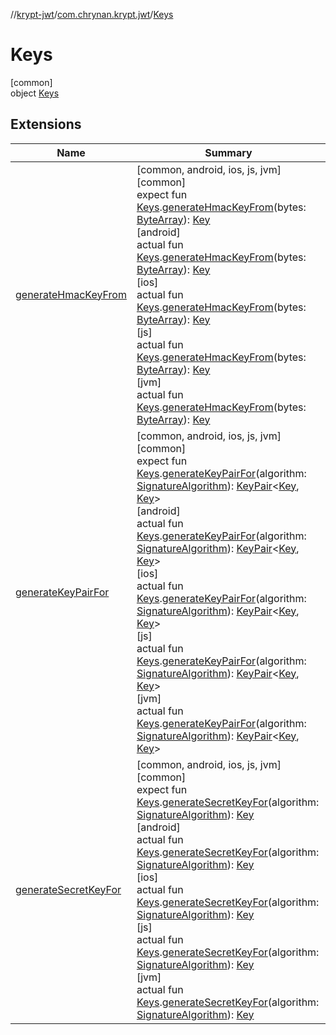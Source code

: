 //[krypt-jwt](../../../index.md)/[com.chrynan.krypt.jwt](../index.md)/[Keys](index.md)

# Keys

[common]\
object [Keys](index.md)

## Extensions

| Name | Summary |
|---|---|
| [generateHmacKeyFrom](../generate-hmac-key-from.md) | [common, android, ios, js, jvm]<br>[common]<br>expect fun [Keys](index.md).[generateHmacKeyFrom](../generate-hmac-key-from.md)(bytes: [ByteArray](https://kotlinlang.org/api/latest/jvm/stdlib/kotlin/-byte-array/index.html)): [Key](../../../../krypt-core/krypt-core/com.chrynan.krypt.core/-key/index.md)<br>[android]<br>actual fun [Keys](index.md#-1829994575%2FExtensions%2F1583996226).[generateHmacKeyFrom](../generate-hmac-key-from.md)(bytes: [ByteArray](https://kotlinlang.org/api/latest/jvm/stdlib/kotlin/-byte-array/index.html)): [Key](../../../../krypt-core/krypt-core/com.chrynan.krypt.core/-key/index.md)<br>[ios]<br>actual fun [Keys](index.md#-1829994575%2FExtensions%2F443015680).[generateHmacKeyFrom](../generate-hmac-key-from.md)(bytes: [ByteArray](https://kotlinlang.org/api/latest/jvm/stdlib/kotlin/-byte-array/index.html)): [Key](../../../../krypt-core/krypt-core/com.chrynan.krypt.core/-key/index.md)<br>[js]<br>actual fun [Keys](index.md#-1829994575%2FExtensions%2F402545978).[generateHmacKeyFrom](../generate-hmac-key-from.md)(bytes: [ByteArray](https://kotlinlang.org/api/latest/jvm/stdlib/kotlin/-byte-array/index.html)): [Key](../../../../krypt-core/krypt-core/com.chrynan.krypt.core/-key/index.md)<br>[jvm]<br>actual fun [Keys](index.md#-1829994575%2FExtensions%2F-548422050).[generateHmacKeyFrom](../generate-hmac-key-from.md)(bytes: [ByteArray](https://kotlinlang.org/api/latest/jvm/stdlib/kotlin/-byte-array/index.html)): [Key](../../../../krypt-core/krypt-core/com.chrynan.krypt.core/-key/index.md) |
| [generateKeyPairFor](../generate-key-pair-for.md) | [common, android, ios, js, jvm]<br>[common]<br>expect fun [Keys](index.md).[generateKeyPairFor](../generate-key-pair-for.md)(algorithm: [SignatureAlgorithm](../-signature-algorithm/index.md)): [KeyPair](../../../../krypt-core/krypt-core/com.chrynan.krypt.core/-key-pair/index.md)&lt;[Key](../../../../krypt-core/krypt-core/com.chrynan.krypt.core/-key/index.md), [Key](../../../../krypt-core/krypt-core/com.chrynan.krypt.core/-key/index.md)&gt;<br>[android]<br>actual fun [Keys](index.md#-1829994575%2FExtensions%2F1583996226).[generateKeyPairFor](../generate-key-pair-for.md)(algorithm: [SignatureAlgorithm](../../../../krypt-jwt/krypt-jwt/com.chrynan.krypt.jwt/-signature-algorithm/index.md)): [KeyPair](../../../../krypt-core/krypt-core/com.chrynan.krypt.core/-key-pair/index.md)&lt;[Key](../../../../krypt-core/krypt-core/com.chrynan.krypt.core/-key/index.md), [Key](../../../../krypt-core/krypt-core/com.chrynan.krypt.core/-key/index.md)&gt;<br>[ios]<br>actual fun [Keys](index.md#-1829994575%2FExtensions%2F443015680).[generateKeyPairFor](../generate-key-pair-for.md)(algorithm: [SignatureAlgorithm](../../../../krypt-jwt/krypt-jwt/com.chrynan.krypt.jwt/-signature-algorithm/index.md)): [KeyPair](../../../../krypt-core/krypt-core/com.chrynan.krypt.core/-key-pair/index.md)&lt;[Key](../../../../krypt-core/krypt-core/com.chrynan.krypt.core/-key/index.md), [Key](../../../../krypt-core/krypt-core/com.chrynan.krypt.core/-key/index.md)&gt;<br>[js]<br>actual fun [Keys](index.md#-1829994575%2FExtensions%2F402545978).[generateKeyPairFor](../generate-key-pair-for.md)(algorithm: [SignatureAlgorithm](../../../../krypt-jwt/krypt-jwt/com.chrynan.krypt.jwt/-signature-algorithm/index.md)): [KeyPair](../../../../krypt-core/krypt-core/com.chrynan.krypt.core/-key-pair/index.md)&lt;[Key](../../../../krypt-core/krypt-core/com.chrynan.krypt.core/-key/index.md), [Key](../../../../krypt-core/krypt-core/com.chrynan.krypt.core/-key/index.md)&gt;<br>[jvm]<br>actual fun [Keys](index.md#-1829994575%2FExtensions%2F-548422050).[generateKeyPairFor](../generate-key-pair-for.md)(algorithm: [SignatureAlgorithm](../../../../krypt-jwt/krypt-jwt/com.chrynan.krypt.jwt/-signature-algorithm/index.md)): [KeyPair](../../../../krypt-core/krypt-core/com.chrynan.krypt.core/-key-pair/index.md)&lt;[Key](../../../../krypt-core/krypt-core/com.chrynan.krypt.core/-key/index.md), [Key](../../../../krypt-core/krypt-core/com.chrynan.krypt.core/-key/index.md)&gt; |
| [generateSecretKeyFor](../generate-secret-key-for.md) | [common, android, ios, js, jvm]<br>[common]<br>expect fun [Keys](index.md).[generateSecretKeyFor](../generate-secret-key-for.md)(algorithm: [SignatureAlgorithm](../-signature-algorithm/index.md)): [Key](../../../../krypt-core/krypt-core/com.chrynan.krypt.core/-key/index.md)<br>[android]<br>actual fun [Keys](index.md#-1829994575%2FExtensions%2F1583996226).[generateSecretKeyFor](../generate-secret-key-for.md)(algorithm: [SignatureAlgorithm](../../../../krypt-jwt/krypt-jwt/com.chrynan.krypt.jwt/-signature-algorithm/index.md)): [Key](../../../../krypt-core/krypt-core/com.chrynan.krypt.core/-key/index.md)<br>[ios]<br>actual fun [Keys](index.md#-1829994575%2FExtensions%2F443015680).[generateSecretKeyFor](../generate-secret-key-for.md)(algorithm: [SignatureAlgorithm](../../../../krypt-jwt/krypt-jwt/com.chrynan.krypt.jwt/-signature-algorithm/index.md)): [Key](../../../../krypt-core/krypt-core/com.chrynan.krypt.core/-key/index.md)<br>[js]<br>actual fun [Keys](index.md#-1829994575%2FExtensions%2F402545978).[generateSecretKeyFor](../generate-secret-key-for.md)(algorithm: [SignatureAlgorithm](../../../../krypt-jwt/krypt-jwt/com.chrynan.krypt.jwt/-signature-algorithm/index.md)): [Key](../../../../krypt-core/krypt-core/com.chrynan.krypt.core/-key/index.md)<br>[jvm]<br>actual fun [Keys](index.md#-1829994575%2FExtensions%2F-548422050).[generateSecretKeyFor](../generate-secret-key-for.md)(algorithm: [SignatureAlgorithm](../../../../krypt-jwt/krypt-jwt/com.chrynan.krypt.jwt/-signature-algorithm/index.md)): [Key](../../../../krypt-core/krypt-core/com.chrynan.krypt.core/-key/index.md) |
